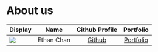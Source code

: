 # About us

Display | Name | Github Profile | Portfolio 
--------|:----:|:--------------:|:---------:
![](https://via.placeholder.com/100.png?text=Photo) | Ethan Chan | [Github](https://github.com/ecxm02) | [Portfolio](docs/team/AboutUs.md)
